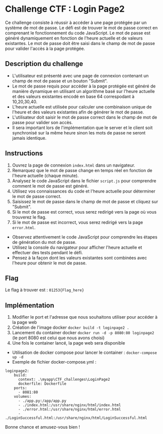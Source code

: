 # Challenge CTF : Login Page2

Ce challenge consiste à réussir à accéder à une page protégée par un système de mot de passe. Le défi est de trouver le mot de passe correct en comprenant le fonctionnement du code JavaScript. Le mot de passe est généré dynamiquement en fonction de l'heure actuelle et de valeurs existantes. Le mot de passe doit être saisi dans le champ de mot de passe pour valider l'accès à la page protégée.

## Description du challenge

- L'utilisateur est présenté avec une page de connexion contenant un champ de mot de passe et un bouton "Submit".
- Le mot de passe requis pour accéder à la page protégée est généré de manière dynamique en utilisant un algorithme basé sur l'heure actuelle   et des valeurs existantes encodé en base 64 correspodant à 10,20,30,40.
- L'heure actuelle est utilisée pour calculer une combinaison unique de l'heure et des valeurs existantes afin de générer le mot de passe.
- L'utilisateur doit saisir le mot de passe correct dans le champ de mot de passe pour valider son accès.
- Il sera important lors de l'implémentation que le server et le client soit synchronisé sur la même heure sinon les mots de passe ne seront jamais identique.

## Instructions

1. Ouvrez la page de connexion `index.html` dans un navigateur.
2. Remarquez que le mot de passe change en temps réel en fonction de l'heure actuelle (chaque minute).
3. Analysez le code JavaScript dans le fichier `script.js` pour comprendre comment le mot de passe est généré.
4. Utilisez vos connaissances du code et l'heure actuelle pour déterminer le mot de passe correct.
5. Saisissez le mot de passe dans le champ de mot de passe et cliquez sur "Submit".
6. Si le mot de passe est correct, vous serez redirigé vers la page où vous trouverez le flag.
7. Si le mot de passe est incorrect, vous serez redirigé vers la page `error.html`.

 

- Observez attentivement le code JavaScript pour comprendre les étapes de génération du mot de passe.
- Utilisez la console du navigateur pour afficher l'heure actuelle et effectuer des tests pendant le défi.
- Pensez à la façon dont les valeurs existantes sont combinées avec l'heure pour obtenir le mot de passe.

## Flag

Le flag à trouver est : `01253{Flag_here}`


## Implémentation
1. Modifier le port et l'adresse que nous souhaitons utiliser pour accéder à la page web
2. Création de l'image docker `docker build -t loginpage2 .`
3. Lancement du container docker `docker run -d -p 8080:80 loginpage2` (le port 8080 est celui que nous avons choisi)
4. Une fois le container lancé, la page web sera disponible 

- Utilisation de docker compose pour lancer le container : `docker-compose up -d`
- Exemple de fichier docker-compose.yml :

```
loginpage2:
    build:
      context: .\myapp\CTF_challenges\LoginPage2
      dockerfile: Dockerfile
    ports:
      - 8081:80
    volumes:
      - ./app.py:/app/app.py
      - ./index.html:/usr/share/nginx/html/index.html
      - ./error.html:/usr/share/nginx/html/error.html
      - ./LoginSuccessful.html:/usr/share/nginx/html/LoginSuccessful.html

```


Bonne chance et amusez-vous bien !

